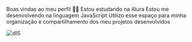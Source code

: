 Boas vindas ao meu perfil 💙💙
Estou estudando na Alura
Estou me desenvolvendo na linguagem JavaScript
Utilizo esse espaço para minha organização e compartilhamento dos meu projetos desenvolvidos



![dIS](https://github.com/Moreirablue/Moreirablue/assets/171853620/64bcf27c-d58d-4017-83da-59f02eaf6b35)



